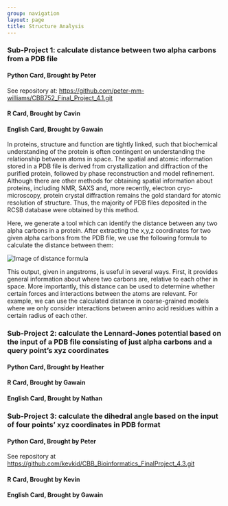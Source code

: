 ```yaml
---
group: navigation
layout: page
title: Structure Analysis
---
```




### Sub-Project 1: calculate distance between two alpha carbons from a PDB file

#### Python Card, Brought by Peter
See repository at: https://github.com/peter-mm-williams/CBB752_Final_Project_4.1.git

#### R Card, Brought by Cavin


#### English Card, Brought by Gawain

 In proteins, structure and function are tightly linked, such that biochemical understanding of the protein is often contingent on understanding the relationship between atoms in space. The spatial and atomic information stored in a PDB file is derived from crystallization and diffraction of the purified protein, followed by phase reconstruction and model refinement. Although there are other methods for obtaining spatial information about proteins, including NMR, SAXS and, more recently, electron cryo-microscopy, protein crystal diffraction remains the gold standard for atomic resolution of structure. Thus, the majority of PDB files deposited in the RCSB database were obtained by this method.
	
 Here, we generate a tool which can identify the distance between any two alpha carbons in a protein. After extracting the x,y,z coordinates for two given alpha carbons from the PDB file, we use the following formula to calculate the distance between them:

![Image of distance formula](https://i.imgsafe.org/98da76c.png)

This output, given in angstroms, is useful in several ways. First, it provides general information about where two carbons are, relative to each other in space. More importantly, this distance can be used to determine whether certain forces and interactions between the atoms are relevant. For example, we can use the calculated distance in coarse-grained models where we only consider interactions between amino acid residues within a certain radius of each other. 


### Sub-Project 2: calculate the Lennard-Jones potential based on the input of a PDB file consisting of just alpha carbons and a query point’s xyz coordinates

#### Python Card, Brought by Heather



#### R Card, Brought by Gawain


#### English Card, Brought by Nathan




### Sub-Project 3: calculate the dihedral angle based on the input of four points’ xyz coordinates in PDB format

#### Python Card, Brought by Peter
See repository at https://github.com/kevkid/CBB_Bioinformatics_FinalProject_4.3.git

#### R Card, Brought by Kevin


#### English Card, Brought by Gawain
